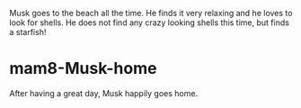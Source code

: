 Musk goes to the beach all the time. He finds it very relaxing and he loves to look for shells. He does not find any crazy looking shells this time, but finds a starfish!

# mam8-Musk-home
After having a great day, Musk happily goes home.
